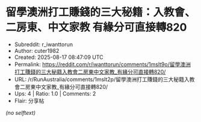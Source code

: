 # 留學澳洲打工賺錢的三大秘籍：入教會、二房東、中文家教 有緣分可直接轉820

- Subreddit: r_iwanttorun
- Author: cuter1982
- Created: 2025-08-17 08:47:09 UTC
- Permalink: https://reddit.com/r/iwanttorun/comments/1mslt9o/留學澳洲打工賺錢的三大秘籍入教會二房東中文家教_有緣分可直接轉820/
- URL: /r/RunAustralia/comments/1mslt2p/留學澳洲打工賺錢的三大秘籍入教會二房東中文家教_有緣分可直接轉820/
- Ups: 4 | Ratio: 1.0 | Comments: 2
- Flair: 分享帖

_(no selftext)_
